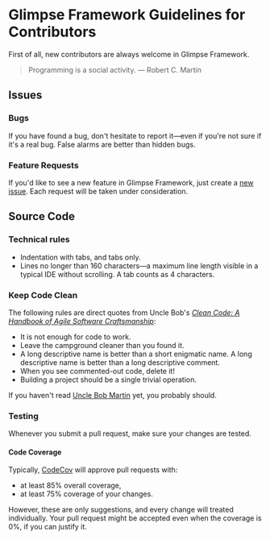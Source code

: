 # Glimpse Framework Guidelines for Contributors

First of all, new contributors are always welcome in Glimpse Framework.

> Programming is a social activity. ― Robert C. Martin

## Issues

### Bugs

If you have found a bug, don't hesitate to report it—even if you're not sure if it's a real bug.
False alarms are better than hidden bugs.

### Feature Requests

If you'd like to see a new feature in Glimpse Framework,
just create a [new issue](https://github.com/GlimpseFramework/glimpse-framework/issues).
Each request will be taken under consideration.

## Source Code

### Technical rules

* Indentation with tabs, and tabs only.
* Lines no longer than 160 characters—a maximum line length visible in a typical IDE without scrolling.
A tab counts as 4 characters.

### Keep Code Clean

The following rules are direct quotes from Uncle Bob's
_[Clean Code: A Handbook of Agile Software Craftsmanship](https://www.amazon.com/Clean-Code-Handbook-Software-Craftsmanship/dp/0132350882)_:

* It is not enough for code to work.
* Leave the campground cleaner than you found it.
* A long descriptive name is better than a short enigmatic name.
A long descriptive name is better than a long descriptive comment.
* When you see commented-out code, delete it!
* Building a project should be a single trivial operation.

If you haven't read [Uncle Bob Martin](https://www.amazon.com/Clean-Code-Handbook-Software-Craftsmanship/dp/0132350882) yet,
you probably should.

### Testing

Whenever you submit a pull request, make sure your changes are tested.

#### Code Coverage

Typically, [CodeCov](https://codecov.io/github/GlimpseFramework/glimpse-framework) will approve pull requests with:
* at least 85% overall coverage,
* at least 75% coverage of your changes.

However, these are only suggestions, and every change will treated individually.
Your pull request might be accepted even when the coverage is 0%, if you can justify it.
